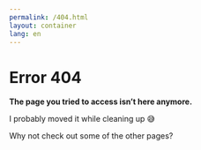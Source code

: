 ```yaml
---
permalink: /404.html
layout: container
lang: en
---
```

# Error 404 
**The page you tried to access isn’t here anymore.** 

I probably moved it while cleaning up 😅

Why not check out some of the other pages?